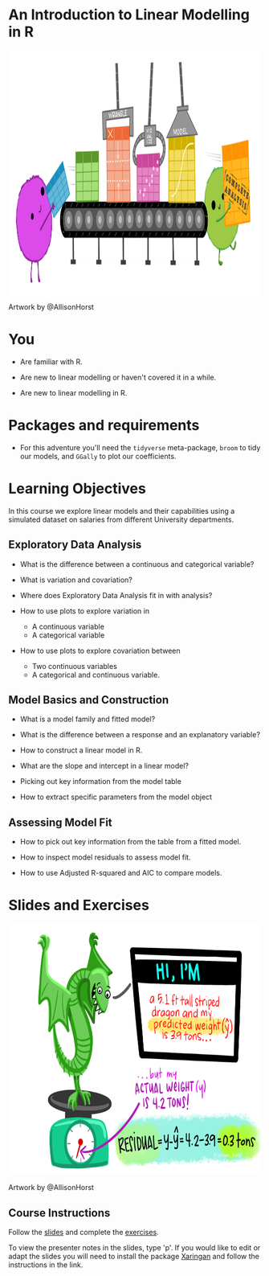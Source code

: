 # An Introduction to Linear Modelling in R

<img src="slides/images/tidydata_5.jpg" alt = "Data Analysis assembly line: Wrangle, Visualise, Model" height="500px" />
Artwork by @AllisonHorst

# You

* Are familiar with R. 

* Are new to linear modelling or haven't covered it in a while.

* Are new to linear modelling in R.

# Packages and requirements

* For this adventure you'll need the `tidyverse` meta-package, `broom` to tidy our models, and `GGally` to plot our coefficients.

# Learning Objectives

In this course we explore linear models and their capabilities using a simulated dataset on salaries from different University departments.

## Exploratory Data Analysis

*  What is the difference between a continuous and categorical variable?

*  What is variation and covariation?

*  Where does Exploratory Data Analysis fit in with analysis?

*  How to use plots to explore variation in 
    *	A continuous variable
    *	A categorical variable

* How to use plots to explore covariation between
    *	Two continuous variables
    *	A categorical and continuous variable.

## Model Basics and Construction

* What is a model family and fitted model?

* What is the difference between a response and an explanatory variable?

* How to construct a linear model in R.

* What are the slope and intercept in a linear model?

* Picking out key information from the model table

* How to extract specific parameters from the model object

## Assessing Model Fit

* How to pick out key information from the table from a fitted model.

* How to inspect model residuals to assess model fit.

* How to use Adjusted R-squared and AIC to compare models.

# Slides and Exercises

<img src="slides/images/dragon_residual.png" alt = "Residuals are the information left over from the model. For instance if a dragon's predicted weight is 3.9 tons but her actual weigh is 4.2 tons, the residual would be 0.3 tons" height="500px" />

Artwork by @AllisonHorst


## Course Instructions

Follow the [slides](slides/linear_modelling_slides.html) and complete the [exercises](exercises/linear_modelling_exercises.Rmd).

To view the presenter notes in the slides, type 'p'. If you would like to edit or adapt the slides you will need to install the package [Xaringan](https://bookdown.org/yihui/rmarkdown/xaringan-start.html) and follow the instructions in the link.


